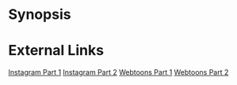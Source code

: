 # Synopsis


# External Links
[Instagram Part 1](https://www.instagram.com/p/B4k3gFDD3M6/)
[Instagram Part 2](https://www.instagram.com/p/B5WLxIcAc1u/)
[Webtoons Part 1](https://www.webtoons.com/en/challenge/twistwood-tales/adventure-choice-1/viewer?title_no=344740&episode_no=18)
[Webtoons Part 2](https://www.webtoons.com/en/challenge/twistwood-tales/adventure-choice-1-part-2/viewer?title_no=344740&episode_no=21)